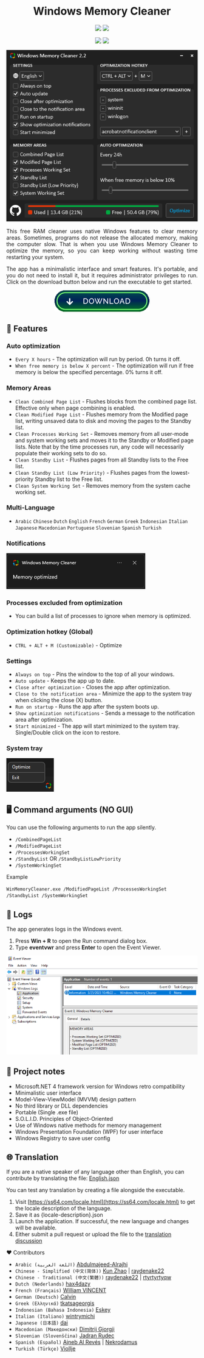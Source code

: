 <div align="center">
  <h1>Windows Memory Cleaner</h1>

  [![](https://img.shields.io/badge/Windows-XP%20%7C%20Vista%20%7C%207%20%7C%208%20%7C%2010%20%7C%2011-blue?style=for-the-badge)](#windows-memory-cleaner)
  [![](https://img.shields.io/badge/Server-2003%20%7C%202008%20%7C%202012%20%7C%202016%20%7C%202019%20%7C%202022-blue?style=for-the-badge)](#windows-memory-cleaner)

  [![](https://img.shields.io/github/license/IgorMundstein/WinMemoryCleaner?style=for-the-badge)](/LICENSE)
  [![](https://img.shields.io/github/downloads/IgorMundstein/WinMemoryCleaner/total?style=for-the-badge)](https://github.com/IgorMundstein/WinMemoryCleaner/releases/latest/)

  [![](/.github/images/main-window.png)](#windows-memory-cleaner)

  <p align="justify">
    This free RAM cleaner uses native Windows features to clear memory areas. Sometimes, programs do not release the allocated memory, making the computer slow. That is when you use Windows Memory Cleaner to optimize the memory, so you can keep working without wasting time restarting your system. 
  </p>

  <p align="justify">
    The app has a minimalistic interface and smart features. It's portable, and you do not need to install it, but it requires administrator privileges to run. Click on the download button below and run the executable to get started.
  </p>

  [![Download)](/.github/images/download-button.png)](https://github.com/IgorMundstein/WinMemoryCleaner/releases/latest/download/WinMemoryCleaner.exe)

</div>

## 🚀 Features

### Auto optimization

- `Every X hours` - The optimization will run by period. 0h turns it off.
- `When free memory is below X percent` - The optimization will run if free memory is below the specified percentage. 0% turns it off.

### Memory Areas

- `Clean Combined Page List` - Flushes blocks from the combined page list. Effective only when page combining is enabled.
- `Clean Modified Page List` - Flushes memory from the Modified page list, writing unsaved data to disk and moving the pages to the Standby list.
- `Clean Processes Working Set` - Removes memory from all user-mode and system working sets and moves it to the Standby or Modified page lists. Note that by the time processes run, any code will necessarily populate their working sets to do so.
- `Clean Standby List` - Flushes pages from all Standby lists to the Free list.
- `Clean Standby List (Low Priority)` - Flushes pages from the lowest-priority Standby list to the Free list.
- `Clean System Working Set` - Removes memory from the system cache working set.

### Multi-Language

- `Arabic` `Chinese` `Dutch` `English` `French` `German` `Greek` `Indonesian` `Italian` `Japanese` `Macedonian` `Portuguese` `Slovenian` `Spanish` `Turkish`

### Notifications

[![](/.github/images/notification.png)](#notifications)

### Processes excluded from optimization

- You can build a list of processes to ignore when memory is optimized.

### Optimization hotkey (Global)

- `CTRL + ALT + M (Customizable)` - Optimize

### Settings

- `Always on top` - Pins the window to the top of all your windows.
- `Auto update` - Keeps the app up to date.
- `Close after optimization` - Closes the app after optimization.
- `Close to the notification area` - Minimize the app to the system tray when clicking the close (X) button.
- `Run on startup` - Runs the app after the system boots up.
- `Show optimization notifications` - Sends a message to the notification area after optimization.
- `Start minimized` - The app will start minimized to the system tray. Single/Double click on the icon to restore.

### System tray

[![](/.github/images/system-tray.png)](#system-tray)

## 🖥️ Command arguments (NO GUI)

You can use the following arguments to run the app silently.

- `/CombinedPageList`
- `/ModifiedPageList`
- `/ProcessesWorkingSet`
- `/StandbyList` OR `/StandbyListLowPriority`
- `/SystemWorkingSet`

Example

`WinMemoryCleaner.exe /ModifiedPageList /ProcessesWorkingSet /StandbyList /SystemWorkingSet`

## 📖 Logs

The app generates logs in the Windows event.

1. Press **Win + R** to open the Run command dialog box.
2. Type **eventvwr** and press **Enter** to open the Event Viewer.

[![](/.github/images/windows-event-log.png)](#-logs)

## 📝 Project notes

- Microsoft.NET 4 framework version for Windows retro compatibility
- Minimalistic user interface
- Model-View-ViewModel (MVVM) design pattern
- No third library or DLL dependencies
- Portable (Single .exe file)
- S.O.L.I.D. Principles of Object-Oriented
- Use of Windows native methods for memory management
- Windows Presentation Foundation (WPF) for user interface
- Windows Registry to save user config

## 🌐 Translation

If you are a native speaker of any language other than English, you can contribute by translating the file: [English.json](/src/Resources/Localization/English.json)

You can test any translation by creating a file alongside the executable.
1. Visit [https://ss64.com/locale.html](https://ss64.com/locale.html) to get the locale description of the language.
2. Save it as {locale-description}.json
3. Launch the application. If successful, the new language and changes will be available.
4. Either submit a pull request or upload the file to the [translation discussion](https://github.com/IgorMundstein/WinMemoryCleaner/discussions/14)

❤️ Contributors

- `Arabic (اللغة العربية)` [Abdulmajeed-Alrajhi](https://github.com/Abdulmajeed-Alrajhi)
- `Chinese - Simplified (中文(简体))` [Kun Zhao](https://github.com/kzhdev) | [raydenake22](https://github.com/raydenake22)
- `Chinese - Traditional (中文(繁體))` [raydenake22](https://github.com/raydenake22) | [rtyrtyrtyqw](https://github.com/rtyrtyrtyqw)
- `Dutch (Nederlands)` [hax4dazy](https://github.com/hax4dazy)
- `French (Français)` [William VINCENT](https://github.com/wixaw)
- `German (Deutsch)` [Calvin](https://github.com/Slluxx)
- `Greek (Ελληνικά)` [tkatsageorgis](https://github.com/tkatsageorgis)
- `Indonesian (Bahasa Indonesia)` [Eskey](https://github.com/Eskeyz)
- `Italian (Italiano)` [wintrymichi](https://github.com/wintrymichi)
- `Japanese (日本語)` [dai](https://github.com/dai)
- `Macedonian (Македонски)` [Dimitrij Gjorgji](https://github.com/Cathadox)
- `Slovenian (Slovenščina)` [Jadran Rudec](https://github.com/JadranR)
- `Spanish (Español)` [Ajneb Al Revés](https://github.com/AjnebAlReves) | [Nekrodamus](https://github.com/FrannDzs)
- `Turkish (Türkçe)` [Viollje](https://github.com/Viollje)
